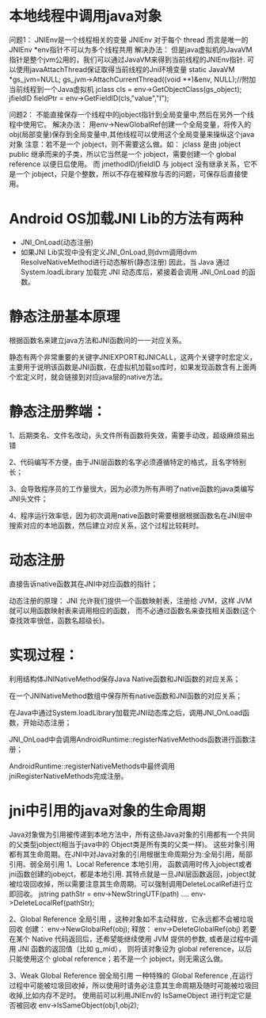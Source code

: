 
# 本地线程中调用java对象 
问题1： 
JNIEnv是一个线程相关的变量 
JNIEnv 对于每个 thread 而言是唯一的 
JNIEnv *env指针不可以为多个线程共用 
解决办法： 
但是java虚拟机的JavaVM指针是整个jvm公用的，我们可以通过JavaVM来得到当前线程的JNIEnv指针. 
可以使用javaAttachThread保证取得当前线程的Jni环境变量 
static JavaVM *gs_jvm=NULL; 
gs_jvm->AttachCurrentThread((void **)&env, NULL);//附加当前线程到一个Java虚拟机 
jclass cls = env->GetObjectClass(gs_object); 
jfieldID fieldPtr = env->GetFieldID(cls,"value","I"); 

问题2： 
不能直接保存一个线程中的jobject指针到全局变量中,然后在另外一个线程中使用它。 
解决办法： 
用env->NewGlobalRef创建一个全局变量，将传入的obj(局部变量)保存到全局变量中,其他线程可以使用这个全局变量来操纵这个java对象 
注意：若不是一个 jobject，则不需要这么做。如： 
jclass 是由 jobject public 继承而来的子类，所以它当然是一个 jobject，需要创建一个 global reference 以便日后使用。 
而 jmethodID/jfieldID 与 jobject 没有继承关系，它不是一个 jobject，只是个整数，所以不存在被释放与否的问题，可保存后直接使用。


# Android OS加载JNI Lib的方法有两种 
- JNI_OnLoad(动态注册) 
- 如果JNI Lib实现中没有定义JNI_OnLoad,则dvm调用dvm ResolveNativeMethod进行动态解析(静态注册) 
因此，当 Java 通过 System.loadLibrary 加载完 JNI 动态库后，紧接着会调用 JNI_OnLoad 的函数。 

# 静态注册基本原理
根据函数名来建立java方法和JNI函数间的一一对应关系。

静态有两个非常重要的关键字JNIEXPORT和JNICALL，这两个关键字时宏定义，主要用于说明该函数是JNI函数，在虚拟机加载so库时，如果发现函数含有上面两个宏定义时，就会链接到对应java层的native方法。


# 静态注册弊端：

1、后期类名、文件名改动，头文件所有函数将失效，需要手动改，超级麻烦易出错

2、代码编写不方便，由于JNI层函数的名字必须遵循特定的格式，且名字特别长；

3、会导致程序员的工作量很大，因为必须为所有声明了native函数的java类编写JNI头文件；

4、程序运行效率低，因为初次调用native函数时需要根据根据函数名在JNI层中搜索对应的本地函数，然后建立对应关系，这个过程比较耗时。


# 动态注册
直接告诉native函数其在JNI中对应函数的指针；

动态注册的原理：
JNI 允许我们提供一个函数映射表，注册给 JVM，这样 JVM 就可以用函数映射表来调用相应的函数， 
而不必通过函数名来查找相关函数(这个查找效率很低，函数名超级长)。

# 实现过程：

利用结构体JNINativeMethod保存Java Native函数和JNI函数的对应关系；

在一个JNINativeMethod数组中保存所有native函数和JNI函数的对应关系；

在Java中通过System.loadLibrary加载完JNI动态库之后，调用JNI_OnLoad函数，开始动态注册；

JNI_OnLoad中会调用AndroidRuntime::registerNativeMethods函数进行函数注册；

AndroidRuntime::registerNativeMethods中最终调用jniRegisterNativeMethods完成注册。


# jni中引用的java对象的生命周期 

Java对象做为引用被传递到本地方法中，所有这些Java对象的引用都有一个共同的父类型jobject(相当于java中的 Object类是所有类的父类一样)。 这些对象引用都有其生命周期。在JNI中对Java对象的引用根据生命周期分为:全局引用，局部引用、弱全局引用 
1、Local Reference 本地引用， 
函数调用时传入jobject或者jni函数创建的jobejct，都是本地引用. 
其特点就是一旦JNI层函数返回，jobject就被垃圾回收掉，所以需要注意其生命周期。可以强制调用DeleteLocalRef进行立即回收。 
jstring pathStr = env->NewStringUTF(path) 
.... 
env->DeleteLocalRef(pathStr); 

2、Global Reference 全局引用 ，这种对象如不主动释放，它永远都不会被垃圾回收 
创建： env->NewGlobalRef(obj); 
释放： env->DeleteGlobalRef(obj) 
若要在某个 Native 代码返回后，还希望能继续使用 JVM 提供的参数, 或者是过程中调用 JNI 函数的返回值（比如 g_mid）， 则将该对象设为 global reference，以后只能使用这个 global reference；若不是一个 jobject，则无需这么做。 

3、Weak Global Reference 弱全局引用 
一种特殊的 Global Reference ,在运行过程中可能被垃圾回收掉，所以使用时请务必注意其生命周期及随时可能被垃圾回收掉,比如内存不足时。 
使用前可以利用JNIEnv的 IsSameObject 进行判定它是否被回收 
env->IsSameObject(obj1,obj2); 




























